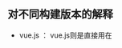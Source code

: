 ## 对不同构建版本的解释

* vue.js ： vue.js则是直接用在<script>标签中的，完整版本，直接就可以通过script引用。
* vue.common.js :预编译调试时，CommonJS规范的格式，可以使用require("")引用的NODEJS格式。
* vue.esm.js：预编译调试时， EcmaScript Module（ES MODULE)，支持import from 最新标准的。
* vue.runtime.js ：生产的运行时，需要预编译，比完整版小30%左右，前端性能最优
* vue.runtime.esm.js：生产运行时，esm标准。
* vue.runtime.common.js:生产运行时，commonJS标准。

|        | UMD   |  CommonJS  | 	ES Module (基于构建工具使用) | ES Module (直接用于浏览器)|
| --------   | :-----  | :---- |------------------------------|--------------------------|
| 完整版     | vue.js|   vue.common.js     |    vue.esm.js       |vue.esm.browser.js|
| 只包含运行时版 | vue.runtime.js   | vue.runtime.common.js   |vue.runtime.esm.js|-|
|完整版 (生产环境)| vue.min.js    |  -           | -             |vue.esm.browser.min.js|
|只包含运行时版 (生产环境)| vue.runtime.min.js    |  -       | -       |-                  |


### 术语

* 完整版：同时包含编译器和运行时的版本。

* 编译器：用来将模板字符串编译成为 JavaScript 渲染函数的代码。

* 运行时：用来创建 Vue 实例、渲染并处理虚拟 DOM 等的代码。基本上就是除去编译器的其它一切。

* UMD：UMD(Universal Module Definition)版本可以通过 <script> 标签直接用在浏览器中。jsDelivr CDN 的 https://cdn.jsdelivr.net/npm/vue 默认文件就是运行时 + 编译器的 UMD 版本 (vue.js)。

* Modules/Wrappings：Modules/Wrappings是出于对NodeJS模块格式的偏好而包装下使其在浏览器中得以实现, 而且它的格式通过某些工具（如r.js）也能运行在NodeJS中。事实上，这两种格式同时有效且都被广泛使用。

* CommonJS：CommonJS以服务器端为第一（server-first）的原则发展，选择同步加载模块。它的模块是无需包装的（unwrapped modules）且贴近于ES.next/Harmony的模块格式。但它仅支持对象类型（objects）模块。 UMD的实现很简单，先判断是否支持NodeJS模块格式（exports是否存在），存在则使用NodeJS模块格式。再判断是否支持AMD（define是否存在），存在则使用AMD方式加载模块。前两个都不存在，则将模块公开的全局（window或global）。截止目前我们已经看到了两种风格的模块定义：Modules 和  Modules/Wrappings 。CommonJS Modules有1.0、1.1、1.1.1三个版本。NodeJS、SproutCore 实现了 Modules 1.0 。
SeaJS 、AvocadoDB、CouchDB等实现了Modules 1.1.1 。SeaJS、FlyScript 实现了Modules/Wrappings。CommonJS 版本用来配合老的打包工具比如 Browserify 或 webpack 1。这些打包工具的默认文件 (pkg.main) 是只包含运行时的 CommonJS 版本 (vue.runtime.common.js)。

* AMD：AMD以浏览器为第一（browser-first）的原则发展，选择异步加载模块。它的模块支持对象（objects）、函数（functions）、构造器（constructors）、字符串（strings）、JSON等各种类型的模块。因此在浏览器中它非常灵活。实现AMD的库有RequireJS 、curl 、Dojo 、bdLoad 、JSLocalnet 、Nodules 等。
也有很多库支持AMD规范，即将自己作为一个模块存在，如MooTools 、jQuery 、qwery 、bonzo  甚至还有 firebug 。

* ES Module：从 2.6 开始 Vue 会提供两个 ES Modules (ESM) 构建文件：

* 为打包工具提供的 ESM：为诸如 webpack 2 或 Rollup 提供的现代打包工具。ESM 格式被设计为可以被静态分析，所以打包工具可以利用这一点来进行“tree-shaking”并将用不到的代码排除出最终的包。为这些打包工具提供的默认文件 (pkg.module) 是只有运行时的 ES Module 构建 (vue.runtime.esm.js)。

*  为浏览器提供的 ESM (2.6+)：用于在现代浏览器中通过 <script type="module"> 直接导入。
  
  ### 注：

**1. SeaJS未实现全部的 Modules 1.1.1。如require函数的main, paths属性没有.但SeaJS给require添加了async、resolve、load、constructor;**

**2. SeaJS没有使用 Modules/Wrappings 中的module.declare定义模块，而是使用define函数.**

[官方地址](https://cn.vuejs.org/v2/guide/installation.html#) https://cn.vuejs.org/v2/guide/installation.html#

